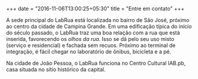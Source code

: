 +++
date = "2016-11-06T13:00:25+05:30"
title = "Entre em contato"
+++

A sede principal do LabRua está localizada no bairro de São José, próximo ao centro da cidade de Campina Grande. Em uma edificação típica do início do século passado, o LabRua traz uma boa relação com a rua que está inserida, favorecendo os *olhos da rua*. Isso se dá pelo seu uso misto (serviço e residencial) e fachada sem recuos. Próximo ao terminal de integração, é fácil chegar no laboratório de ônibus, bicicleta e a pé.

Na cidade de João Pessoa, o LabRua funciona no Centro Cultural IAB.pb, casa situada no sítio histórico da capital.
